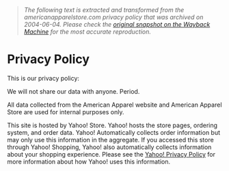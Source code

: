 > *The following text is extracted and transformed from the americanapparelstore.com privacy policy that was archived on 2004-06-04. Please check the [original snapshot on the Wayback Machine](https://web.archive.org/web/20040604044601id_/http%3A//www.americanapparelstore.com/privacypolicy.html) for the most accurate reproduction.*

# Privacy Policy

This is our privacy policy:

We will not share our data with anyone. Period.

All data collected from the American Apparel website and American Apparel Store are used for internal purposes only.

This site is hosted by Yahoo! Store. Yahoo! hosts the store pages, ordering system, and order data. Yahoo! Automatically collects order information but may only use this information in the aggregate. If you accessed this store through Yahoo! Shopping, Yahoo! also automatically collects information about your shopping experience. Please see the [ Yahoo! Privacy Policy](http://privacy.yahoo.com/privacy/us/) for more information about how Yahoo! uses this information.
